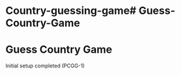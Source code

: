 # Country-guessing-game#   G u e s s - C o u n t r y - G a m e 
 
 
# Guess Country Game
Initial setup completed (PCGG-1)